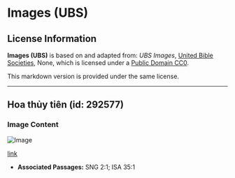 # Images (UBS)

## License Information

**Images (UBS)** is based on and adapted from: _UBS Images_, [United Bible Societies](https://unitedbiblesocieties.org/), None, which is licensed under a [Public Domain CC0](https://creativecommons.org/public-domain/cc0/).

This markdown version is provided under the same license.



--------------------------------

## Hoa thủy tiên (id: 292577)

### Image Content

![Image](https://cdn.aquifer.bible/aquifer-content/resources/Media/WEB-0171_daffodil.jpg)

[link](https://cdn.aquifer.bible/aquifer-content/resources/Media/WEB-0171_daffodil.jpg)

* **Associated Passages:** SNG 2:1; ISA 35:1

